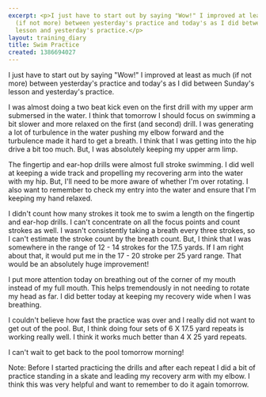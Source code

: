 ```yaml
---
excerpt: <p>I just have to start out by saying "Wow!" I improved at least as much
  (if not more) between yesterday's practice and today's as I did between Sunday's
  lesson and yesterday's practice.</p>
layout: training_diary
title: Swim Practice
created: 1386694027
---
```

<p>I just have to start out by saying "Wow!" I improved at least as much (if not more) between yesterday's practice and today's as I did between Sunday's lesson and yesterday's practice.</p><p>I was almost doing a two beat kick even on the first drill with my upper arm submersed in the water. I think that tomorrow I should focus on swimming a bit slower and more relaxed on the first (and second) drill. I was generating a lot of turbulence in the water pushing my elbow forward and the turbulence made it hard to get a breath. I think that I was getting into the hip drive a bit too much. But, I was absolutely keeping my upper arm limp.</p><p>The fingertip and ear-hop drills were almost full stroke swimming. I did well at keeping a wide track and propelling my recovering arm into the water with my hip. But, I'll need to be more aware of whether I'm over rotating. I also want to remember to check my entry into the water and ensure that I'm keeping my hand relaxed.</p><p>I didn't count how many strokes it took me to swim a length on the fingertip and ear-hop drills. I can't concentrate on all the focus points and count strokes as well. I wasn't consistently taking a breath every three strokes, so I can't estimate the stroke count by the breath count. But, I think that I was somewhere in the range of 12 - 14 strokes for the 17.5 yards. If I am right about that, it would put me in the 17 - 20 stroke per 25 yard range. That would be an absolutely huge improvement!</p><p>I put more attention today on breathing out of the corner of my mouth instead of my full mouth. This helps tremendously in not needing to rotate my head as far. I did better today at keeping my recovery wide when I was breathing.</p><p>I couldn't believe how fast the practice was over and I really did not want to get out of the pool. But, I think doing four sets of 6 X 17.5 yard repeats is working really well. I think it works much better than 4 X 25 yard repeats.</p><p>I can't wait to get back to the pool tomorrow morning!</p><p>Note: Before I started practicing the drills and after each repeat I did a bit of practice standing in a skate and leading my recovery arm with my elbow. I think this was very helpful and want to remember to do it again tomorrow.</p>
